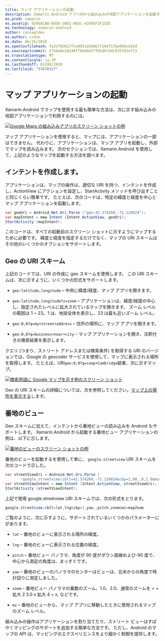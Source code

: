 ```yaml
---
title: マップ アプリケーションの起動
description: Xamarin.Android アプリ内から組み込みの地図アプリケーションを起動する方法。
ms.prod: xamarin
ms.assetid: 929EACB8-8950-50E1-093C-43FB5F1F1CD5
ms.technology: xamarin-android
author: conceptdev
ms.author: crdun
ms.date: 06/25/2018
ms.openlocfilehash: fa32783617fce99514560677184f17be904cd42d
ms.sourcegitcommit: 57e8a0a10246ff9a4bd37f01d67ddc635f81e723
ms.translationtype: MT
ms.contentlocale: ja-JP
ms.lasthandoff: 03/08/2019
ms.locfileid: "57670327"
---
```

# <a name="launching-the-maps-application"></a>マップ アプリケーションの起動

Xamarin.Android でマップを使用する最も簡単な方法は、次に示す組み込みの地図アプリケーションで利用するのには。

[![Google Maps の組み込みアプリのスクリーン ショットの例](maps-application-images/01-mapsapplication.png)](maps-application-images/01-mapsapplication.png#lightbox)

マップ アプリケーションを使用すると、マップには、アプリケーションの一部はできません。 代わりに、アプリケーションは、マップ アプリを起動し、外部でマップを読み込みます。 次のセクションでは、Xamarin.Android を使用して、上記のようなマップを起動する方法を調べます。


## <a name="creating-the-intent"></a>インテントを作成します。

アプリケーションは、マップの操作は、適切な URI を持つ、インテントを作成し、ActionView にアクションを設定し、StartActivity メソッドを呼び出すことと同じくらい簡単です。 たとえば、次のコードは、特定の緯度と経度を中心とマップ アプリケーションを起動します。

```csharp
var geoUri = Android.Net.Uri.Parse ("geo:42.374260,-71.120824");
var mapIntent = new Intent (Intent.ActionView, geoUri);
StartActivity (mapIntent);
```

このコードは、すべての起動前のスクリーン ショットに示すようにマップするために必要です。 緯度と経度を指定するだけでなく、マップの URI スキームはその他のいくつかのオプションをサポートします。


## <a name="geo-uri-scheme"></a>Geo の URI スキーム

上記のコードでは、URI の作成に geo スキームを使用します。 この URI スキームは、次に示すように、いくつかの形式をサポートします。

-   `geo:latitude,longitude` &ndash; 中央に緯度/経度、マップ アプリを開きます。 

-   `geo:latitude,longitude?z=zoom` &ndash; アプリケーションは、緯度/経度の中心し、指定されたレベルに拡大されているマップを開きます。 ズーム レベルの範囲は 1 ~ 23。1 は、地球全体を表示し、23 は最も近いズーム レベル。

-   `geo:0,0?q=my+street+address` &ndash; 住所の場所に、マップ アプリを開きます。 

-   `geo:0,0?q=business+near+city` &ndash; マップ アプリケーションを開き、注釈付きの検索結果を表示します。 


クエリ (つまり、ストリート アドレスまたは検索条件) を取得する URI のバージョンでは、Google の geocoder サービスを使用して、マップに表示される場所を取得します。 たとえば、URI`geo:0,0?q=coop+Cambridge`結果、次に示すマップ。

[![検索用語に Google マップを示す例のスクリーン ショット](maps-application-images/02-mapsearch.png)](maps-application-images/02-mapsearch.png#lightbox)



Geo の URI スキームの詳細については、次を参照してください。[マップ上の場所を表示する](https://developer.android.com/guide/components/intents-common.html#Maps)します。


## <a name="street-view"></a>番地のビュー

Geo スキームに加えて、インテントから番地ビューの読み込みを Android もサポートします。 Xamarin.Android から起動する番地ビュー アプリケーションの例は、以下に示します。

[![番地のビューのスクリーン ショットの例](maps-application-images/03-streetview.png)](maps-application-images/03-streetview.png#lightbox)

番地のビューを起動するを使用して単に、 `google.streetview` URI スキームを次のコードで示した。

```csharp
var streetViewUri = Android.Net.Uri.Parse (
       "google.streetview:cbll=42.374260,-71.120824&cbp=1,90,,0,1.0&mz=20");  
var streetViewIntent = new Intent (Intent.ActionView, streetViewUri);  
StartActivity (streetViewIntent);
```

上記で使用 google.streetview URI スキームでは、次の形式をとります。

```csharp
google.streetview:cbll=lat,lng&cbp=1,yaw,,pitch,zoom&mz=mapZoom
```

ご覧のように、次に示すように、サポートされているいくつかのパラメーターにがあります。

-   `lat` &ndash; 番地のビューに表示される場所の緯度。

-   `lng` &ndash; 番地のビューに表示される位置の経度。

-   `pitch` &ndash; 番地ビュー パノラマ、角度が 90 度がダウン直線および-90 度で、中心から測定の角度は、まっすぐです。

-   `yaw` &ndash; 番地のビューのパノラマのセンターはビューは、北米からの角度で時計回りに測定しました。

-   `zoom` &ndash; 番地ビュー パノラマの乗数のズーム、1.0、2.0、通常のズームを = = 拡大 2 3.0 x 拡大 4 = x, などです。

-   `mz` &ndash; 番地のビューから、マップ アプリに移動したときに使用されるマップのズーム レベル。


組み込みの操作はアプリケーションを割り当てたり、ストリート ビューはすばやくマッピングのサポートを追加する簡単な方法です。 ただし、Android のマップの API は、マッピングのエクスペリエンスをより細かく制御を提供します。
